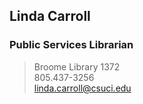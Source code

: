 ## Linda Carroll
### Public Services Librarian
> Broome Library 1372 <br>
> 805.437-3256 <br>
> linda.carroll@csuci.edu